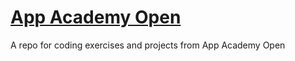 # [App Academy Open](https://www.appacademy.io/course/app-academy-open)

A repo for coding exercises and projects from App Academy Open
